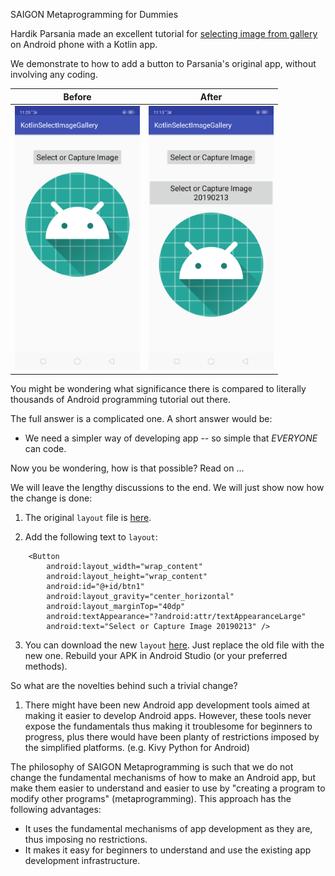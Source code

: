 SAIGON Metaprogramming for Dummies

Hardik Parsania made an excellent tutorial for [selecting image from gallery](https://demonuts.com/pick-image-gallery-camera-android/) on Android phone with a Kotlin app.

We demonstrate to how to add a button to Parsania's original app, without involving any coding. 


| Before        | After           | 
| ------------- |:-------------:| 
| <img src="https://github.com/udexon/MetaProgrammingDummies/blob/master/_SAIGON/Screenshot_2019-02-13-11-25-28-31.png" width="200"> | <img src="https://github.com/udexon/MetaProgrammingDummies/blob/master/_SAIGON/Screenshot_2019-02-13-11-13-30-16.png" width="200"> | 

You might be wondering what significance there is compared to literally thousands of Android programming tutorial out there. 

The full answer is a complicated one. A short answer would be:

- We need a simpler way of developing app -- so simple that *EVERYONE* can code.

Now you be wondering, how is that possible? Read on ...

We will leave the lengthy discussions to the end. We will just show now how the change is done:

1. The original `layout` file is [here](https://github.com/udexon/MetaProgrammingDummies/blob/master/app/src/main/res/layout/activity_main.xml).

2. Add the following text to `layout`:

```
    <Button
        android:layout_width="wrap_content"
        android:layout_height="wrap_content"
        android:id="@+id/btn1"
        android:layout_gravity="center_horizontal"
        android:layout_marginTop="40dp"
        android:textAppearance="?android:attr/textAppearanceLarge"
        android:text="Select or Capture Image 20190213" />
```

3. You can download the new `layout` [here](https://github.com/udexon/MetaProgrammingDummies/blob/master/_SAIGON/activity_main.xml). Just replace the old file with the new one. Rebuild your APK in Android Studio (or your preferred methods). 

So what are the novelties behind such a trivial change?

1. There might have been new Android app development tools aimed at making it easier to develop Android apps. However, these tools never expose the fundamentals thus making it troublesome for beginners to progress, plus there would have been planty of restrictions imposed by the simplified platforms. (e.g. Kivy Python for Android)

The philosophy of SAIGON Metaprogramming is such that we do not change the fundamental mechanisms of how to make an Android app, but make them easier to understand and easier to use by "creating a program to modify other programs" (metaprogramming). This approach has the following advantages:

- It uses the fundamental mechanisms of app development as they are, thus imposing no restrictions.
- It makes it easy for beginners to understand and use the existing app development infrastructure.
